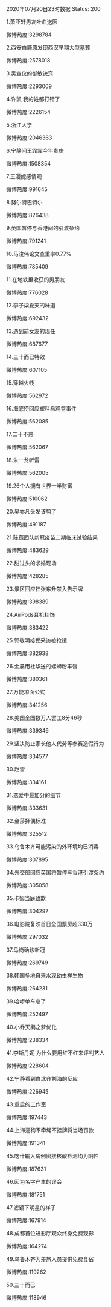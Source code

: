 2020年07月20日23时数据
Status: 200

1.萧亚轩男友吐血送医

微博热度:3298784

2.西安白鹿原发现西汉早期大型墓葬

微博热度:2578018

3.吴宣仪的御敏诀窍

微博热度:2293009

4.许凯 我的姓都打错了

微博热度:2226154

5.浙江大学

微博热度:2046363

6.宁静问王霏霏今年贵庚

微博热度:1508354

7.王漫妮感情观

微博热度:991645

8.努尔特巴特尔

微博热度:826438

9.英国暂停与香港间的引渡条约

微博热度:791241

10.马浚伟论文查重率0.77%

微博热度:785409

11.在地铁里收获的男朋友

微博热度:776028

12.李子柒夏天的味道

微博热度:692432

13.遇到前女友的现任

微博热度:687677

14.三十而已特效

微博热度:607105

15.穿越火线

微博热度:562972

16.海底捞回应塑料乌鸡卷事件

微博热度:562085

17.二十不惑

微博热度:562067

18.朱一龙听雷

微博热度:562005

19.26个人拥有世界一半财富

微博热度:510062

20.吴亦凡头发该剪了

微博热度:491187

21.陈薇团队新冠疫苗二期临床试验结果

微博热度:483629

22.甜过头的求婚现场

微博热度:428285

23.景区回应挂张东升禁入告示牌

微博热度:398389

24.AirPods耳机挂饰

微博热度:383422

25.郭敬明接受采访被抢镜

微博热度:382938

26.金晨用杜华送的螺蛳粉丰唇

微博热度:380361

27.万能凉面公式

微博热度:341256

28.美国全国数万人罢工8分46秒

微博热度:339346

29.坚决防止家长他人代劳等参赛造假行为

微博热度:334577

30.赵雷

微博热度:334161

31.恋爱中最加分的细节

微博热度:333631

32.金莎择偶标准

微博热度:325512

33.乌鲁木齐可能污染的外环境均已消毒

微博热度:307895

34.外交部回应英国将暂停与香港引渡条约

微博热度:305058

35.卡姆当庭致歉

微博热度:304297

36.电影院复映首日全国票房超330万

微博热度:297032

37.马尚确诊新冠

微博热度:269749

38.韩国多地自来水现幼虫样生物

微博热度:264231

39.哈啰单车崩了

微博热度:252497

40.小乔天鹅之梦优化

微博热度:238334

41.李斯丹妮 为什么要用红不红来评判艺人

微博热度:228604

42.宁静看到白冰齐刘海的反应

微博热度:226945

43.重启的工作室

微博热度:197443

44.上海遛狗不牵绳不挂牌将当场罚款

微博热度:191341

45.喀什输入病例密接核酸检测均为阴性

微博热度:187631

46.因为名字产生的误会

微博热度:181751

47.滤镜下明星的样子

微博热度:167914

48.成都首位进影厅观众终身免费观影

微博热度:164274

49.乌鲁木齐为差旅人员提供免费食宿

微博热度:119262

50.三十而已

微博热度:118946

